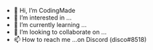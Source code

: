 - 👋 Hi, I’m CodingMade
- 👀 I’m interested in ...
- 🌱 I’m currently learning ...
- 💞️ I’m looking to collaborate on ...
- 📫 How to reach me ...on Discord (disco#8518)

<!---
itiswolf/itiswolf is a ✨ special ✨ repository because its `README.md` (this file) appears on your GitHub profile.
You can click the Preview link to take a look at your changes.
--->
